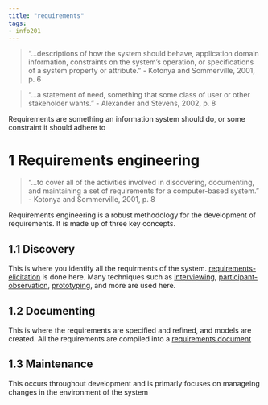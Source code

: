 ```yaml
---
title: "requirements"
tags: 
- info201
---
```


> “…descriptions of how the system should behave, application domain information, constraints on the system’s operation, or specifications of a system property or attribute.”  - Kotonya and Sommerville, 2001, p. 6

> “…a statement of need, something that some class of user or other stakeholder wants.” - Alexander and Stevens, 2002, p. 8

Requirements are something an information system should do, or some constraint it should adhere to

# 1 Requirements engineering

> “…to cover all of the activities involved in discovering, documenting, and maintaining a set of requirements for a computer-based system.” - Kotonya and Sommerville, 2001, p. 8

Requirements engineering is a robust methodology for the development of requirements. It is made  up of three key concepts.

## 1.1 Discovery

This is where you identify all the requirments of the system. [requirements-elicitation](notes/requirements-elicitation.md) is done here. Many techniques such as [interviewing](notes/interviewing.md), [participant-observation](notes/participant-observation.md), [prototyping](notes/prototyping.md), and more are used here.


## 1.2 Documenting

This is where the requirements are specified and refined, and models are created. All the requirements are compiled into a [requirements document](notes/requirements-document)


## 1.3 Maintenance

This occurs throughout development and is primarly focuses on manageing changes in the environment of the system

